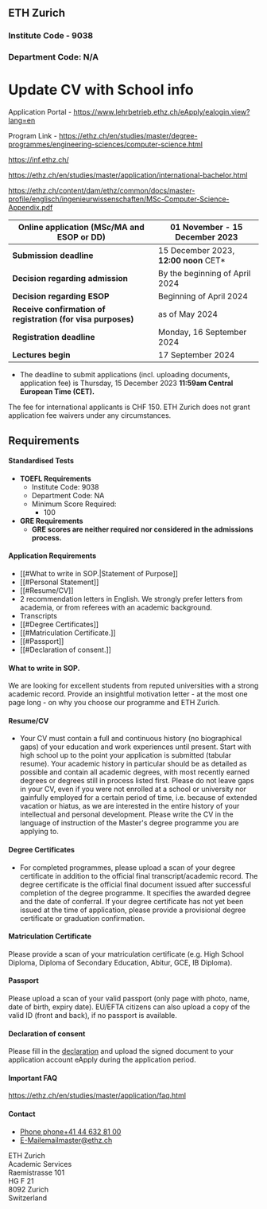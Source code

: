 ## ETH Zurich

### Institute Code - 9038
### Department Code: N/A

# **Update CV with School info**

Application Portal - https://www.lehrbetrieb.ethz.ch/eApply/ealogin.view?lang=en


Program Link - https://ethz.ch/en/studies/master/degree-programmes/engineering-sciences/computer-science.html

https://inf.ethz.ch/

https://ethz.ch/en/studies/master/application/international-bachelor.html

https://ethz.ch/content/dam/ethz/common/docs/master-profile/englisch/ingenieurwissenschaften/MSc-Computer-Science-Appendix.pdf

|**Online application (MSc/MA and ESOP or DD)  <br>**|01 November - 15 December 2023|
|---|---|
|**Submission deadline**|15 December 2023, **12:00 noon** CET*|
|**Decision regarding admission  <br>**|By the beginning of April 2024|
|**Decision regarding ESOP**|Beginning of April 2024|
|**Receive confirmation of registration (for visa purposes)**|as of May 2024|
|**Registration deadline**|Monday, 16 September 2024|
|**Lectures begin**|17 September 2024|

* The deadline to submit applications (incl. uploading documents, application fee) is Thursday, 15 December 2023 **11:59am Central European Time (CET).**

The fee for international applicants is CHF 150.
ETH Zurich does not grant application fee waivers under any circumstances.

## Requirements

#### Standardised Tests

- **TOEFL Requirements**
	- Institute Code: 9038
	- Department Code: NA
	- Minimum Score Required:
	    - 100
- **GRE Requirements**
	- **GRE scores are neither required nor considered in the admissions process.**



#### Application Requirements
- [[#What to write in SOP.|Statement of Purpose]]
- [[#Personal Statement]]
- [[#Resume/CV]]
- 2 recommendation letters in English. We strongly prefer letters from academia, or from referees with an academic background.
- Transcripts
- [[#Degree Certificates]]
- [[#Matriculation Certificate.]]
- [[#Passport]]
- [[#Declaration of consent.]]





#### What to write in SOP.

We are looking for excellent students from reputed universities with a strong academic record. Provide an insightful motivation letter - at the most one page long - on why you choose our programme and ETH Zurich.



#### Resume/CV
- Your CV must contain a full and continuous history (no biographical gaps) of your education and work experiences until present. Start with high school up to the point your application is submitted (tabular resume). Your academic history in particular should be as detailed as possible and contain all academic degrees, with most recently earned degrees or degrees still in process listed first. Please do not leave gaps in your CV, even if you were not enrolled at a school or university nor gainfully employed for a certain period of time, i.e. because of extended vacation or hiatus, as we are interested in the entire history of your intellectual and personal development. Please write the CV in the language of instruction of the Master's degree programme you are applying to.


#### Degree Certificates

- For completed programmes, please upload a scan of your degree certificate in addition to the official final transcript/academic record. The degree certificate is the official final document issued after successful completion of the degree programme. It specifies the awarded degree and the date of conferral. If your degree certificate has not yet been issued at the time of application, please provide a provisional degree certificate or graduation confirmation.

#### Matriculation Certificate

Please provide a scan of your matriculation certificate (e.g. High School Diploma, Diploma of Secondary Education, Abitur, GCE, IB Diploma).

#### Passport

Please upload a scan of your valid passport (only page with photo, name, date of birth, expiry date). EU/EFTA citizens can also upload a copy of the valid ID (front and back), if no passport is available.

#### Declaration of consent

Please fill in the [declaration](https://ethz.ch/content/dam/ethz/main/education/admission/master/Einverstaendniserklaerung/DECLARATION_OF_CONSENT.pdf) and upload the signed document to your application account eApply during the application period.


#### Important FAQ
https://ethz.ch/en/studies/master/application/faq.html

#### Contact
- [Phone phone+41 44 632 81 00](tel:+41446328100)
- [E-​Mailemailmaster@ethz.ch](mailto:master@ethz.ch)

ETH Zurich  
Academic Services  
Raemistrasse 101  
HG F 21  
8092 Zurich  
Switzerland